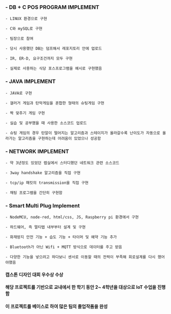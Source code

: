  ### - DB + C POS PROGRAM IMPLEMENT
 
    - LINUX 환경으로 구현
    
    - C와 mySQL로 구현
    
    - 팀장으로 참여
    
    - 당시 사용했던 DB는 덤프해서 레포지토리 안에 업로드
    
    - IR, ER-D, 요구조건까지 모두 구현
    
    - 실제로 사용하는 식당 포스프로그램을 예시로 구현했음
    
    
    
    
    
 ### - JAVA IMPLEMENT
 
    - JAVA로 구현
    
    - 갤러거 게임과 탄막게임을 혼합한 형태의 슈팅게임 구현
    
    - 짝 맞추기 게임 구현
    
    - 실습 및 공부했을 때 사용한 소스코드 업로드
    
    - 슈팅 게임의 경우 탄알이 떨어지는 알고리즘과 스테이지가 올라갈수록 난이도가 자동으로 올라가는 알고리즘을 구현하는데 어려움이 있었으나 성공함
    
    
    
    
        
    
    
    
    
 ### - NETWORK IMPLEMENT
 
    - 약 3년정도 있었던 랩실에서 스터디했던 네트워크 관련 소스코드
    
    - 3way handshake 알고리즘을 직접 구현
    
    - tcp/ip 패킷의 transmission을 직접 구현
    
    - 채팅 프로그램을 간단히 구현함
       
    
    
    
    
 ### - Smart Multi Plug Implement
 
    - NodeMCU, node-red, html/css, JS, Raspberry pi 환경에서 구현
    
    - 하드웨어, 즉 멀티탭 내부부터 설계 및 구현
    
    - 화재방지 안전 기능 + 습도 기능 + 타이머 및 예약 기능 추가
    
    - Bluetooth가 아닌 Wifi + MQTT 방식으로 데이터를 주고 받음
    
    - 다양한 기능을 넣으려고 하다보니 센서로 이동할 때의 전력이 부족해 회로설계를 다시 했어야했음
    
#### 캡스톤 디자인 대회 우수상 수상
    
#### 해당 프로젝트를 기반으로 교내에서 한 학기 동안 2~ 4학년을 대상으로 IoT 수업을 진행함
    
#### 이 프로젝트를 베이스로 하여 많은 팀의 졸업작품을 완성
   
   

